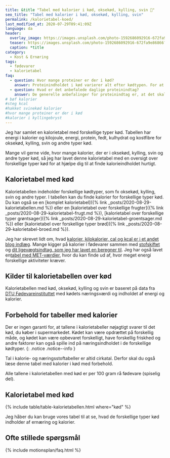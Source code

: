 ```yaml
---
title: &title "Tabel med kalorier i kød, oksekød, kylling, svin 🥩"
seo_title: "Tabel med kalorier i kød, oksekød, kylling, svin"
permalink: /kalorietabel-koed/
last_modified_at: 2020-07-29T09:41:09Z
language: da
header:
  overlay_image: https://images.unsplash.com/photo-1592686092916-672fa9e86866?ixlib=rb-1.2.1&ixid=eyJhcHBfaWQiOjEyMDd9&auto=format&fit=crop&h=630&w=1200&q=60
  teaser: https://images.unsplash.com/photo-1592686092916-672fa9e86866?ixlib=rb-1.2.1&ixid=eyJhcHBfaWQiOjEyMDd9&auto=format&fit=crop&h=300&w=400&q=10
  caption: *title
category:
  - Kost & Ernæring
tags:
  - fødevarer
  - kalorietabel
faq:
  - question: Hvor mange proteiner er der i kød?
    answer: Proteinindholdet i kød varierer alt efter kødtypen. For at vide, hvor meget protein, der er i kød, så skal du altså bruge en tabel, hvor du kan slå forskellige kødtyper op.
  - question: Hvad er det anbefalede daglige proteinindtag?
    answer: De generelle anbefalinger for proteinindtag er, at det skal udgøre omkring 10% af det daglige energiindtag. Vi har skrevet meget mere om [det anbefalede daglige proteindindtag](/dagligt-protein-indtagelse/).
# bøf kalorier
#steg kcal
#hakket svinekød kalorier
#hvor mange proteiner er der i kød
#kalorier i kyllingebryst
---
```


Jeg har samlet en kalorietabel med forskellige typer kød. Tabellen har energi i kalorier og kilojoule, energi, protein, fedt, kulhydrat og kostfibre for oksekød, kylling, svin og andre typer kød.

Mange vil gerne vide, hvor mange kalorier, der er i oksekød, kylling, svin og andre typer kød, så jeg har lavet denne kalorietabel med en oversigt over forskellige typer kød for at hjælpe dig til at finde kalorieindholdet hurtigt.

## Kalorietabel med kød

Kalorietabellen indeholder forskellige kødtyper, som fx oksekød, kylling, svin og andre typer. I tabellen kan du finde kalorier for forskellige typer kød. Du kan også se en [komplet kalorietabel]({% link _posts/2020-08-29-kalorietabellen.md %}) eller en [kalorietabel over forskellige frugter]({% link _posts/2020-08-29-kalorietabel-frugt.md %}), [kalorietabel over forskellige typer grøntsager]({% link _posts/2020-08-29-kalorietabel-groentsager.md %}) eller [kalorietabel over forskellige typer brød]({% link _posts/2020-08-29-kalorietabel-broed.md %}).

Jeg har skrevet lidt om, hvad [kalorier, kilokalorier, cal og kcal er i et andet blog indlæg](/hvad-er-kalorier/). Mange kigger på kalorier i fødevarer sammen med [stofskiftet](/bmr-beregner-hvilestofskifte-basalstofskifte/) og [dit ligevægtsindtag, som jeg har lavet en beregner til](/ligevaegtsindtag-beregner/). Jeg har også lavet en[tabel med MET-værdier](/met/), hvor du kan finde ud af, hvor meget energi forskellige aktiviteter kræver.

## Kilder til kalorietabellen over kød

Kalorietabellen med kød, oksekød, kylling og svin er baseret på data fra [DTU Fødevareinstituttet](https://frida.fooddata.dk) med kødets næringsværdi og indholdet af energi og kalorier.

## Forbehold for tabeller med kalorier

Der er ingen garanti for, at tallene i kalorietabeller nøjagtigt svarer til det kød, du køber i supermarkedet. Kødet kan være opdrættet på forskellig måde, og kødet kan være opbevaret forskelligt, have forskellig friskhed og andre faktorer kan også spille ind på næringsindholdet i de forskellige kødtyper.
{: .notice .notice--info }

Tal i kalorie- og næringsstoftabeller er altid cirkatal. Derfor skal du også læse denne tabel med kalorier i kød med forbehold. 

Alle tallene i kalorietabellen med kød er per 100 gram rå fødevare (spiselig del).

## Kalorietabel med kød

{% include table/table-kalorietabellen.html where="kød" %}

Jeg håber du kan bruge vores tabel til at se, hvad de forskellige typer kød indholder af ernæring og kalorier.

## Ofte stillede spørgsmål

{% include motionsplan/faq.html %}
